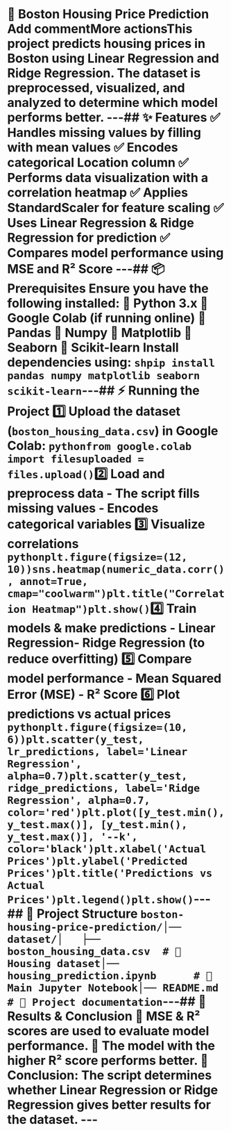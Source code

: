 # 🏡 Boston Housing Price Prediction  Add commentMore actionsThis project predicts housing prices in Boston using **Linear Regression** and **Ridge Regression**. The dataset is preprocessed, visualized, and analyzed to determine which model performs better.  ---## ✨ Features  ✅ Handles missing values by filling with mean values  ✅ Encodes categorical **Location** column  ✅ Performs **data visualization** with a correlation heatmap  ✅ Applies **StandardScaler** for feature scaling  ✅ Uses **Linear Regression** & **Ridge Regression** for prediction  ✅ Compares model performance using **MSE** and **R² Score**  ---## 📦 Prerequisites  Ensure you have the following installed:  🔹 **Python 3.x**  🔹 **Google Colab** (if running online)  🔹 **Pandas**  🔹 **Numpy**  🔹 **Matplotlib**  🔹 **Seaborn**  🔹 **Scikit-learn**  Install dependencies using:  ```shpip install pandas numpy matplotlib seaborn scikit-learn```---## ⚡ Running the Project  1️⃣ **Upload the dataset** (`boston_housing_data.csv`) in Google Colab:  ```pythonfrom google.colab import filesuploaded = files.upload()```2️⃣ **Load and preprocess data**  - The script fills missing values  - Encodes categorical variables  3️⃣ **Visualize correlations**  ```pythonplt.figure(figsize=(12, 10))sns.heatmap(numeric_data.corr(), annot=True, cmap="coolwarm")plt.title("Correlation Heatmap")plt.show()```4️⃣ **Train models & make predictions**  - **Linear Regression**- **Ridge Regression** (to reduce overfitting)  5️⃣ **Compare model performance**  - Mean Squared Error (MSE)  - R² Score  6️⃣ **Plot predictions vs actual prices**  ```pythonplt.figure(figsize=(10, 6))plt.scatter(y_test, lr_predictions, label='Linear Regression', alpha=0.7)plt.scatter(y_test, ridge_predictions, label='Ridge Regression', alpha=0.7, color='red')plt.plot([y_test.min(), y_test.max()], [y_test.min(), y_test.max()], '--k', color='black')plt.xlabel('Actual Prices')plt.ylabel('Predicted Prices')plt.title('Predictions vs Actual Prices')plt.legend()plt.show()```---## 📂 Project Structure  ```boston-housing-price-prediction/│── dataset/│   ├── boston_housing_data.csv  # 🏡 Housing dataset│── housing_prediction.ipynb      # 📜 Main Jupyter Notebook│── README.md                     # 📖 Project documentation```---## 🎯 Results & Conclusion  📌 **MSE & R² scores** are used to evaluate model performance.  📌 The model with the **higher R² score** performs better.  📌 **Conclusion:** The script determines whether **Linear Regression** or **Ridge Regression** gives better results for the dataset.  ---

